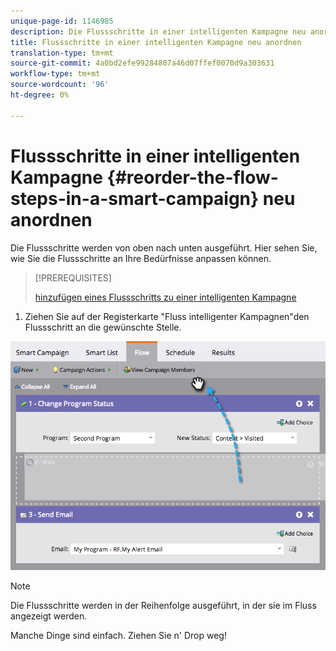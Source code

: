 ```yaml
---
unique-page-id: 1146985
description: Die Flussschritte in einer intelligenten Kampagne neu anordnen - Marketing Docs - Produktdokumentation
title: Flussschritte in einer intelligenten Kampagne neu anordnen
translation-type: tm+mt
source-git-commit: 4a0bd2efe99284807a46d07ffef0070d9a303631
workflow-type: tm+mt
source-wordcount: '96'
ht-degree: 0%

---
```



# Flussschritte in einer intelligenten Kampagne {#reorder-the-flow-steps-in-a-smart-campaign} neu anordnen

Die Flussschritte werden von oben nach unten ausgeführt. Hier sehen Sie, wie Sie die Flussschritte an Ihre Bedürfnisse anpassen können.

>[!PREREQUISITES]
>
>[hinzufügen eines Flussschritts zu einer intelligenten Kampagne](/help/marketo/product-docs/core-marketo-concepts/smart-campaigns/flow-actions/add-a-flow-step-to-a-smart-campaign.md)

1. Ziehen Sie auf der Registerkarte &quot;Fluss intelligenter Kampagnen&quot;den Flussschritt an die gewünschte Stelle.

![](assets/image2014-9-22-13-3a49-3a11.png)

>[!NOTE]
>
>Die Flussschritte werden in der Reihenfolge ausgeführt, in der sie im Fluss angezeigt werden.

Manche Dinge sind einfach. Ziehen Sie n&#39; Drop weg!
